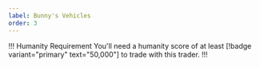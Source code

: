 ```yaml
---
label: Bunny's Vehicles
order: 3
---
```

!!! Humanity Requirement
You'll need a humanity score of at least [!badge variant="primary" text="50,000"] to trade with this trader.
!!!